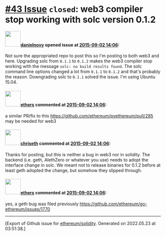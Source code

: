 # [\#43 Issue](https://github.com/ethereum/solidity/issues/43) `closed`: web3 compiler stop working with solc version 0.1.2

#### <img src="https://avatars.githubusercontent.com/u/3409753?u=4c8b84662fd878d8720df4c36594aac8c6319d57&v=4" width="50">[danielnovy](https://github.com/danielnovy) opened issue at [2015-09-02 14:06](https://github.com/ethereum/solidity/issues/43):

Not sure the appropriated repo to post this so I'm posting to both web3 and here. Upgrading solc from `0.1.1` to `0.1.2` makes the web3 compiler stop working with the message `solc: no build results found`. The solc command line options changed a lot from `0.1.1` to `0.1.2` and that's probably the reason. Downgrading solc to `0.1.1` solved the issue. I'm using Ubuntu 15.04.


#### <img src="https://avatars.githubusercontent.com/u/6937903?u=058e26d648a749b9d89d1a77314d4c7cecd0e51a&v=4" width="50">[ethers](https://github.com/ethers) commented at [2015-09-02 14:06](https://github.com/ethereum/solidity/issues/43#issuecomment-137605858):

a similar PR/fix to this https://github.com/ethereum/pyethereum/pull/285 may be needed for web3

#### <img src="https://avatars.githubusercontent.com/u/9073706?v=4" width="50">[chriseth](https://github.com/chriseth) commented at [2015-09-02 14:06](https://github.com/ethereum/solidity/issues/43#issuecomment-138313614):

Thanks for posting, but this is neither a bug in web3 nor in solidity. The backend (i.e. geth, AlethZero or whatever you use) needs to adopt the interface change in solc. We meant not to release binaries for 0.1.2 before at least geth adopted the change, but somehow they slipped through.

#### <img src="https://avatars.githubusercontent.com/u/6937903?u=058e26d648a749b9d89d1a77314d4c7cecd0e51a&v=4" width="50">[ethers](https://github.com/ethers) commented at [2015-09-02 14:06](https://github.com/ethereum/solidity/issues/43#issuecomment-138382709):

yes, a geth bug was filed previously https://github.com/ethereum/go-ethereum/issues/1770


-------------------------------------------------------------------------------



[Export of Github issue for [ethereum/solidity](https://github.com/ethereum/solidity). Generated on 2022.05.23 at 03:51:38.]
